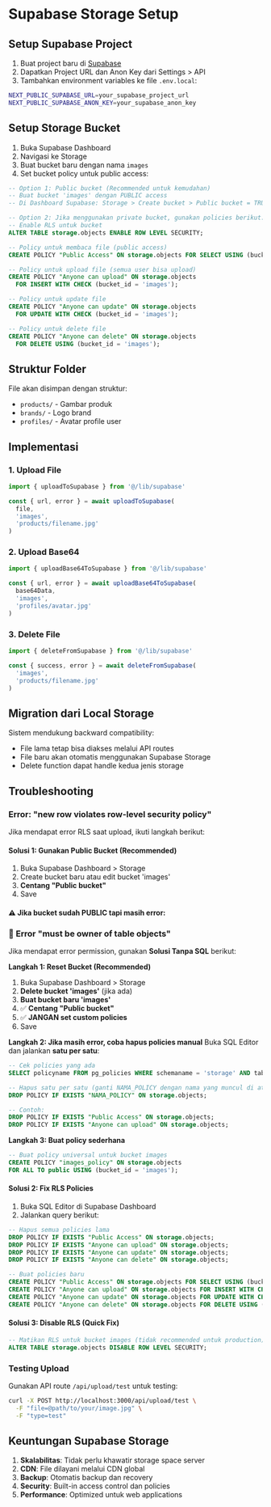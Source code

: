 # Supabase Storage Setup

## Setup Supabase Project

1. Buat project baru di [Supabase](https://supabase.com/)
2. Dapatkan Project URL dan Anon Key dari Settings > API
3. Tambahkan environment variables ke file `.env.local`:

```bash
NEXT_PUBLIC_SUPABASE_URL=your_supabase_project_url
NEXT_PUBLIC_SUPABASE_ANON_KEY=your_supabase_anon_key
```

## Setup Storage Bucket

1. Buka Supabase Dashboard
2. Navigasi ke Storage
3. Buat bucket baru dengan nama `images`
4. Set bucket policy untuk public access:

```sql
-- Option 1: Public bucket (Recommended untuk kemudahan)
-- Buat bucket 'images' dengan PUBLIC access
-- Di Dashboard Supabase: Storage > Create bucket > Public bucket = TRUE

-- Option 2: Jika menggunakan private bucket, gunakan policies berikut:
-- Enable RLS untuk bucket
ALTER TABLE storage.objects ENABLE ROW LEVEL SECURITY;

-- Policy untuk membaca file (public access)
CREATE POLICY "Public Access" ON storage.objects FOR SELECT USING (bucket_id = 'images');

-- Policy untuk upload file (semua user bisa upload)
CREATE POLICY "Anyone can upload" ON storage.objects
  FOR INSERT WITH CHECK (bucket_id = 'images');

-- Policy untuk update file
CREATE POLICY "Anyone can update" ON storage.objects
  FOR UPDATE WITH CHECK (bucket_id = 'images');

-- Policy untuk delete file
CREATE POLICY "Anyone can delete" ON storage.objects
  FOR DELETE USING (bucket_id = 'images');
```

## Struktur Folder

File akan disimpan dengan struktur:

- `products/` - Gambar produk
- `brands/` - Logo brand
- `profiles/` - Avatar profile user

## Implementasi

### 1. Upload File

```typescript
import { uploadToSupabase } from '@/lib/supabase'

const { url, error } = await uploadToSupabase(
  file,
  'images',
  'products/filename.jpg'
)
```

### 2. Upload Base64

```typescript
import { uploadBase64ToSupabase } from '@/lib/supabase'

const { url, error } = await uploadBase64ToSupabase(
  base64Data,
  'images',
  'profiles/avatar.jpg'
)
```

### 3. Delete File

```typescript
import { deleteFromSupabase } from '@/lib/supabase'

const { success, error } = await deleteFromSupabase(
  'images',
  'products/filename.jpg'
)
```

## Migration dari Local Storage

Sistem mendukung backward compatibility:

- File lama tetap bisa diakses melalui API routes
- File baru akan otomatis menggunakan Supabase Storage
- Delete function dapat handle kedua jenis storage

## Troubleshooting

### Error: "new row violates row-level security policy"

Jika mendapat error RLS saat upload, ikuti langkah berikut:

#### Solusi 1: Gunakan Public Bucket (Recommended)

1. Buka Supabase Dashboard > Storage
2. Create bucket baru atau edit bucket 'images'
3. **Centang "Public bucket"**
4. Save

#### ⚠️ Jika bucket sudah PUBLIC tapi masih error:

### 🔧 Error "must be owner of table objects"

Jika mendapat error permission, gunakan **Solusi Tanpa SQL** berikut:

**Langkah 1: Reset Bucket (Recommended)**

1. Buka Supabase Dashboard > Storage
2. **Delete bucket 'images'** (jika ada)
3. **Buat bucket baru 'images'**
4. ✅ **Centang "Public bucket"**
5. ✅ **JANGAN set custom policies**
6. Save

**Langkah 2: Jika masih error, coba hapus policies manual**
Buka SQL Editor dan jalankan **satu per satu**:

```sql
-- Cek policies yang ada
SELECT policyname FROM pg_policies WHERE schemaname = 'storage' AND tablename = 'objects';

-- Hapus satu per satu (ganti NAMA_POLICY dengan nama yang muncul di atas)
DROP POLICY IF EXISTS "NAMA_POLICY" ON storage.objects;

-- Contoh:
DROP POLICY IF EXISTS "Public Access" ON storage.objects;
DROP POLICY IF EXISTS "Anyone can upload" ON storage.objects;
```

**Langkah 3: Buat policy sederhana**

```sql
-- Buat policy universal untuk bucket images
CREATE POLICY "images_policy" ON storage.objects
FOR ALL TO public USING (bucket_id = 'images');
```

#### Solusi 2: Fix RLS Policies

1. Buka SQL Editor di Supabase Dashboard
2. Jalankan query berikut:

```sql
-- Hapus semua policies lama
DROP POLICY IF EXISTS "Public Access" ON storage.objects;
DROP POLICY IF EXISTS "Anyone can upload" ON storage.objects;
DROP POLICY IF EXISTS "Anyone can update" ON storage.objects;
DROP POLICY IF EXISTS "Anyone can delete" ON storage.objects;

-- Buat policies baru
CREATE POLICY "Public Access" ON storage.objects FOR SELECT USING (bucket_id = 'images');
CREATE POLICY "Anyone can upload" ON storage.objects FOR INSERT WITH CHECK (bucket_id = 'images');
CREATE POLICY "Anyone can update" ON storage.objects FOR UPDATE WITH CHECK (bucket_id = 'images');
CREATE POLICY "Anyone can delete" ON storage.objects FOR DELETE USING (bucket_id = 'images');
```

#### Solusi 3: Disable RLS (Quick Fix)

```sql
-- Matikan RLS untuk bucket images (tidak recommended untuk production)
ALTER TABLE storage.objects DISABLE ROW LEVEL SECURITY;
```

### Testing Upload

Gunakan API route `/api/upload/test` untuk testing:

```bash
curl -X POST http://localhost:3000/api/upload/test \
  -F "file=@path/to/your/image.jpg" \
  -F "type=test"
```

## Keuntungan Supabase Storage

1. **Skalabilitas**: Tidak perlu khawatir storage space server
2. **CDN**: File dilayani melalui CDN global
3. **Backup**: Otomatis backup dan recovery
4. **Security**: Built-in access control dan policies
5. **Performance**: Optimized untuk web applications
